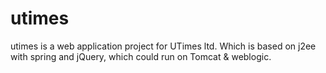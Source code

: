 utimes
======
utimes is a web application project for UTimes ltd. 
Which is based on j2ee with spring and jQuery, which could run on Tomcat & weblogic.
 
